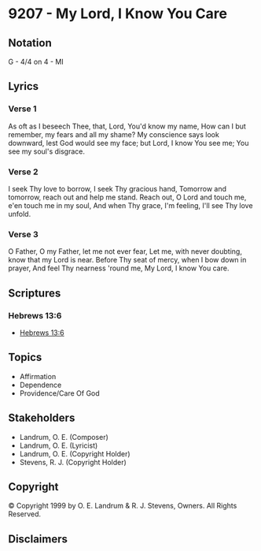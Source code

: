 # 9207 - My Lord, I Know You Care

## Notation

G - 4/4 on 4 - MI

## Lyrics

### Verse 1

As oft as I beseech Thee, that, Lord, You'd know my name, How can I but remember, my fears and all my shame? My conscience says look downward, lest God would see my face; but Lord, I know You see me; You see my soul's disgrace.

### Verse 2

I seek Thy love to borrow, I seek Thy gracious hand, Tomorrow and tomorrow, reach out and help me stand. Reach out, O Lord and touch me, e'en touch me in my soul, And when Thy grace, I'm feeling, I'll see Thy love unfold.

### Verse 3

O Father, O my Father, let me not ever fear, Let me, with never doubting, know that  my Lord is near. Before Thy seat of mercy, when I bow down in prayer, And feel Thy nearness 'round me, My Lord, I know You care.


## Scriptures

### Hebrews 13:6

- [Hebrews 13:6](https://www.biblegateway.com/passage/?search=Hebrews%2013%3A6)


## Topics

- Affirmation
- Dependence
- Providence/Care Of God

## Stakeholders

- Landrum, O. E. (Composer)
- Landrum, O. E. (Lyricist)
- Landrum, O. E. (Copyright Holder)
- Stevens, R. J. (Copyright Holder)

## Copyright

© Copyright 1999 by O. E. Landrum & R. J. Stevens, Owners. All Rights Reserved.


## Disclaimers


